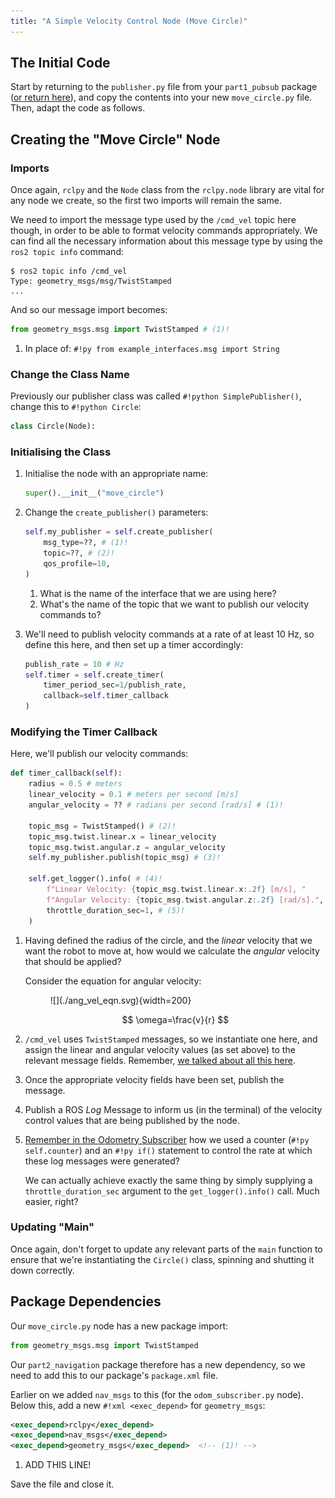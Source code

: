 ```yaml
---  
title: "A Simple Velocity Control Node (Move Circle)"
---
```


## The Initial Code

Start by returning to the `publisher.py` file from your `part1_pubsub` package ([or return here](../part1/publisher.md)), and copy the contents into your new `move_circle.py` file. Then, adapt the code as follows.

## Creating the "Move Circle" Node

### Imports

Once again, `rclpy` and the `Node` class from the `rclpy.node` library are vital for any node we create, so the first two imports will remain the same.

We need to import the message type used by the `/cmd_vel` topic here though, in order to be able to format velocity commands appropriately. We can find all the necessary information about this message type by using the `ros2 topic info` command:

``` { .bash .no-copy }
$ ros2 topic info /cmd_vel
Type: geometry_msgs/msg/TwistStamped
...
```

And so our message import becomes:

```py
from geometry_msgs.msg import TwistStamped # (1)!
```

1. In place of: `#!py from example_interfaces.msg import String`

### Change the Class Name

Previously our publisher class was called `#!python SimplePublisher()`, change this to `#!python Circle`:

```py
class Circle(Node):
```

### Initialising the Class

1. Initialise the node with an appropriate name:

    ```python
    super().__init__("move_circle")
    ```

1. Change the `create_publisher()` parameters:

    ```python
    self.my_publisher = self.create_publisher(
        msg_type=??, # (1)!
        topic=??, # (2)!
        qos_profile=10,
    )
    ```

    1. What is the name of the interface that we are using here?
    2. What's the name of the topic that we want to publish our velocity commands to?

1. We'll need to publish velocity commands at a rate of at least 10 Hz, so define this here, and then set up a timer accordingly:

    ```py
    publish_rate = 10 # Hz
    self.timer = self.create_timer(
        timer_period_sec=1/publish_rate, 
        callback=self.timer_callback
    )
    ```

### Modifying the Timer Callback

Here, we'll publish our velocity commands:

```py
def timer_callback(self):
    radius = 0.5 # meters
    linear_velocity = 0.1 # meters per second [m/s]
    angular_velocity = ?? # radians per second [rad/s] # (1)!

    topic_msg = TwistStamped() # (2)!
    topic_msg.twist.linear.x = linear_velocity
    topic_msg.twist.angular.z = angular_velocity
    self.my_publisher.publish(topic_msg) # (3)!
    
    self.get_logger().info( # (4)!
        f"Linear Velocity: {topic_msg.twist.linear.x:.2f} [m/s], "
        f"Angular Velocity: {topic_msg.twist.angular.z:.2f} [rad/s].",
        throttle_duration_sec=1, # (5)!
    )

```

1. Having defined the radius of the circle, and the *linear* velocity that we want the robot to move at, how would we calculate the *angular* velocity that should be applied?

    Consider the equation for angular velocity:

    <figure markdown>
      ![](./ang_vel_eqn.svg){width=200}
    </figure>

    $$
    \omega=\frac{v}{r}
    $$

2. `/cmd_vel` uses `TwistStamped` messages, so we instantiate one here, and assign the linear and angular velocity values (as set above) to the relevant message fields. Remember, [we talked about all this here](../part2.md#velocity-commands).

3. Once the appropriate velocity fields have been set, publish the message.

4. Publish a ROS *Log* Message to inform us (in the terminal) of the velocity control values that are being published by the node.

5. [Remember in the Odometry Subscriber](./odom_subscriber.md#modifying-the-message-callback) how we used a counter (`#!py self.counter`) and an `#!py if()` statement to control the rate at which these log messages were generated?

    We can actually achieve exactly the same thing by simply supplying a `throttle_duration_sec` argument to the `get_logger().info()` call. Much easier, right?

### Updating "Main"

Once again, don't forget to update any relevant parts of the `main` function to ensure that we're instantiating the `Circle()` class, spinning and shutting it down correctly.

## Package Dependencies

Our `move_circle.py` node has a new package import:

```py
from geometry_msgs.msg import TwistStamped
```

Our `part2_navigation` package therefore has a new dependency, so we need to add this to our package's `package.xml` file.

Earlier on we added `nav_msgs` to this (for the `odom_subscriber.py` node). Below this, add a new `#!xml <exec_depend>` for `geometry_msgs`:

```xml title="package.xml"
<exec_depend>rclpy</exec_depend>
<exec_depend>nav_msgs</exec_depend>
<exec_depend>geometry_msgs</exec_depend>  <!-- (1)! -->
```

1. ADD THIS LINE!

Save the file and close it.
